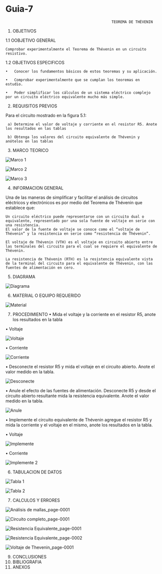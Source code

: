 # Guia-7
 
                                                     TEOREMA DE THÉVENIN
                                                                          
1. OBJETIVOS

  1.1 OOBJETIVO GENERAL 
  
    Comprobar experimentalmente el Teorema de Thévenin en un circuito resistivo.
  
  1.2 OBJETIVOS ESPECIFICOS
  
    •	Conocer los fundamentos básicos de estos teoremas y su aplicación.
  
    •	Comprobar experimentalmente que se cumplan los teoremas en estudio.
  
    •	Poder simplificar los cálculos de un sistema eléctrico complejo por un circuito eléctrico equivalente mucho más simple.
    
 
 2. REQUISITOS PREVIOS 
   
   Para el circuito mostrado en la figura 5.1:
   
     a) Determine el valor de voltaje y corriente en el resistor R5. Anote los resultados en las tablas
     
     b) Obtenga los valores del circuito equivalente de Thévenin y anótelos en las tablas 
     
 
 3. MARCO TEORICO

![Marco 1](https://user-images.githubusercontent.com/75337022/112066446-596fee00-8b34-11eb-847d-3f8e9ee2f961.png)

![Marco 2](https://user-images.githubusercontent.com/75337022/112066458-5f65cf00-8b34-11eb-9ee4-8b2c5b100fbb.png)

![Marco 3](https://user-images.githubusercontent.com/75337022/112066474-65f44680-8b34-11eb-8c79-e34a8470878b.png)


 4. INFORMACION GENERAL 
 
   Una de las maneras de simplificar y facilitar el análisis de circuitos eléctricos y electrónicos es por medio del Teorema de Thévenin que establece que:
   
    Un circuito eléctrico puede representarse con un circuito dual o equivalente, representado por una sola fuente de voltaje en serie con una resistencia. 
    El valor de la fuente de voltaje se conoce como el “voltaje de Thévenin” y la resistencia en serie como “resistencia de Thévenin”.
    
    El voltaje de Thévenin (VTH) es el voltaje en circuito abierto entre las terminales del circuito para el cual se requiere el equivalente de Thévenin.
    
    La resistencia de Thévenin (RTH) es la resistencia equivalente vista de la terminal del circuito para el equivalente de Thévenin, con las fuentes de alimentación en cero.

 5. DIAGRAMA

![Diagrama](https://user-images.githubusercontent.com/75337022/112066416-4c52ff00-8b34-11eb-91ff-3b9434fe5749.png)

 6. MATERIAL O EQUIPO REQUERIDO

![Material](https://user-images.githubusercontent.com/75337022/112067016-63deb780-8b35-11eb-9f05-393f28f73f95.png)

 7. PROCEDIMIENTO 
•	Mida el voltaje y la corriente en el resistor R5, anote los resultados en la tabla

•	Voltaje

![Voltaje](https://user-images.githubusercontent.com/75337022/112096213-d66a8a00-8b6b-11eb-8c2f-1b76a58dc9ce.png)

•	Corriente

![Corriente](https://user-images.githubusercontent.com/75337022/112096257-ebdfb400-8b6b-11eb-9dfc-d06c023ea698.png)

•	Desconecte el resistor R5 y mida el voltaje en el circuito abierto. Anote el valor medido en la tabla.

![Desconecte](https://user-images.githubusercontent.com/75337022/112067947-ed42b980-8b36-11eb-9af1-32c6367c91be.png)

•	Anule el efecto de las fuentes de alimentación. Desconecte R5 y desde el circuito abierto resultante mida la resistencia equivalente. Anote el valor medido en la tabla.

![Anule](https://user-images.githubusercontent.com/75337022/112067960-f469c780-8b36-11eb-8142-156d18ff0da6.png)

•	Implemente el circuito equivalente de Thévenin agregue el resistor R5 y mida la corriente y el voltaje en el mismo, anote los resultados en la tabla.

•	Voltaje

![Implemente](https://user-images.githubusercontent.com/75337022/112067983-fc296c00-8b36-11eb-9932-be994cf8df93.png)

•	Corriente

![Implemente 2](https://user-images.githubusercontent.com/75337022/112067990-021f4d00-8b37-11eb-96dd-b160b7772de0.png)

 6. TABULACION DE DATOS 

![Tabla 1](https://user-images.githubusercontent.com/75337022/112094613-a8844600-8b69-11eb-96b7-a23d34cc1b3f.png)

![Tabla 2](https://user-images.githubusercontent.com/75337022/112094621-af12bd80-8b69-11eb-8fa9-a2841b44697c.png)

 7. CALCULOS Y ERRORES

![Análisis de mallas_page-0001](https://user-images.githubusercontent.com/75337022/112094725-b89c2580-8b69-11eb-9761-f2521f7ebc01.jpg)

![Circuito completo_page-0001](https://user-images.githubusercontent.com/75337022/112094876-c05bca00-8b69-11eb-9e3d-2da7de6dab87.jpg)

![Resistencia Equivalente_page-0001](https://user-images.githubusercontent.com/75337022/112095041-c9e53200-8b69-11eb-9e14-e4b6378c3b96.jpg)

![Resistencia Equivalente_page-0002](https://user-images.githubusercontent.com/75337022/112095084-d9647b00-8b69-11eb-8dc9-a679bbd66a10.jpg)

![Voltaje de Thevenin_page-0001](https://user-images.githubusercontent.com/75337022/112095097-dff2f280-8b69-11eb-96a2-741fc9e2b8f3.jpg)

 9. CONCLUSIONES
 10. BIBLIOGRAFIA  
 11. ANEXOS 
